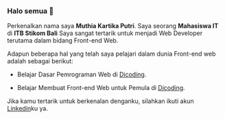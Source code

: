 ### Halo semua 👋

Perkenalkan nama saya **Muthia Kartika Putri**.
Saya seorang **Mahasiswa IT** di **ITB Stikom Bali**
Saya sangat tertarik untuk menjadi Web Developer terutama dalam bidang Front-end Web.

Adapun beberapa hal yang telah saya pelajari dalam dunia Front-end web adalah sebagai berikut:

- Belajar Dasar Pemrograman Web di [Dicoding](https://www.dicoding.com/certificates/6RPNKE33QP2M).

- Belajar Membuat Front-end Web untuk Pemula di [Dicoding](https://www.dicoding.com/certificates/L4PQMO194ZO1).

Jika kamu tertarik untuk berkenalan denganku, silahkan ikuti akun [Linkedin](https://www.linkedin.com/in/muthia-kartika/)ku ya.





